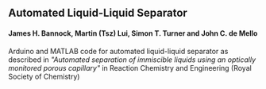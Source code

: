 ## Automated Liquid-Liquid Separator
#### James H. Bannock, Martin (Tsz) Lui, Simon T. Turner and John C. de Mello
Arduino and MATLAB code for automated liquid-liquid separator as described in *"Automated separation of immiscible liquids using an optically monitored porous capillary"* in Reaction Chemistry and Engineering (Royal Society of Chemistry)

